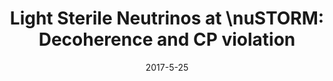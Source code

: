 ---
title: 'Light Sterile Neutrinos at \nuSTORM: Decoherence and CP violation'
pub_number: 25
authors: Peter Ballett, Matheus Hostert, Silvia Pascoli
collection: publication
permalink: /publication/2017-5-25-LightSterileNeutrinosatnuSTORMDecoherenceandCPviolation
date: 2017-5-25
venue:  
paperurl: 'https://arxiv.org/abs/1705.09214'
citation_notitle: 'Peter Ballett, Matheus Hostert, Silvia Pascoli, proceedings, 2017'
citation: 'Light Sterile Neutrinos at \nuSTORM: Decoherence and CP violation, Peter Ballett, Matheus Hostert, Silvia Pascoli, proceedings, 2017'
eprint: '1705.09214'

---